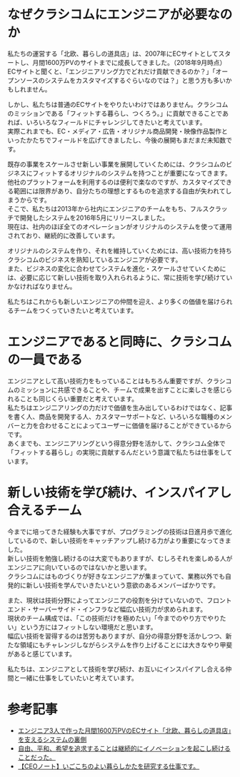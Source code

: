 # なぜクラシコムにエンジニアが必要なのか
<p>
私たちの運営する「北欧、暮らしの道具店」は、2007年にECサイトとしてスタートし、月間1600万PVのサイトまでに成長してきました。（2018年9月時点）<br>
ECサイトと聞くと、「エンジニアリング力でどれだけ貢献できるのか？」「オープンソースのシステムをカスタマイズするぐらいなのでは？」と思う方も多いかもしれません。
</p>

<p>
しかし、私たちは普通のECサイトをやりたいわけではありません。クラシコムのミッションである「フィットする暮らし、つくろう。」に貢献できることであれば、いろいろなフィールドにチャレンジしてきたいと考えています。<br>
実際これまでも、EC・メディア・広告・オリジナル商品開発・映像作品製作といったかたちでフィールドを広げてきましたし、今後の展開もまだまだ未知数です。
</p>

<p>
既存の事業をスケールさせ新しい事業を展開していくためには、クラシコムのビジネスにフィットするオリジナルのシステムを持つことが重要になってきます。<br>
他社のプラットフォームを利用するのは便利で楽なのですが、カスタマイズできる範囲には限界があり、自分たちの理想とするものを追求する自由が失われてしまうからです。<br>
そこで、私たちは2013年から社内にエンジニアのチームをもち、フルスクラッチで開発したシステムを2016年5月にリリースしました。<br>
現在は、社内のほぼ全てのオペレーションがオリジナルのシステムを使って運用されており、継続的に改善しています。
</p>

<p>
オリジナルのシステムを作り、それを維持していくためには、高い技術力を持ちクラシコムのビジネスを熟知しているエンジニアが必要です。<br>
また、ビジネスの変化に合わせてシステムを進化・スケールさせていくためには、必要に応じて新しい技術を取り入れられるように、常に技術を学び続けていかなければなりません。
</p>

<p>
私たちはこれからも新しいエンジニアの仲間を迎え、より多くの価値を届けられるチームをつくっていきたいと考えています。
</p>

# エンジニアであると同時に、クラシコムの一員である
<p>
エンジニアとして高い技術力をもっていることはもちろん重要ですが、クラシコムのミッションに共感できることや、チームで成果を出すことに楽しさを感じられることも同じくらい重要だと考えています。<br>
私たちはエンジ二アリングの力だけで価値を生み出しているわけではなく、記事を書く人、商品を開発する人、カスタマーサポートなど、いろいろな職種のメンバーと力を合わせることによってユーザーに価値を届けることができているからです。<br>
あくまでも、エンジニアリングという得意分野を活かして、クラシコム全体で「フィットする暮らし」の実現に貢献するんだという意識で私たちは仕事をしています。
</p>

# 新しい技術を学び続け、インスパイアし合えるチーム
<p>
今までに培ってきた経験も大事ですが、プログラミングの技術は日進月歩で進化しているので、新しい技術をキャッチアップし続ける力がより重要になってきました。<br>
新しい技術を勉強し続けるのは大変でもありますが、むしろそれを楽しめる人がエンジニアに向いているのではないかと思います。<br>
クラシコムにはものづくりが好きなエンジニアが集まっていて、業務以外でも自発的に新しい技術を学んでいきたいという意欲のあるメンバーばかりです。
</p>

<p>
また、現状は技術分野によってエンジニアの役割を分けていないので、フロントエンド・サーバーサイド・インフラなど幅広い技術力が求められます。<br>
現状のチーム構成では、「この技術だけを極めたい」「今までのやり方でやりたい」という方にはフィットしない環境だと思います。<br>
幅広い技術を習得するのは苦労もありますが、自分の得意分野を活かしつつ、新たな領域にもチャレンジしながらシステムを作り上げることには大きなやり甲斐があると感じています。
</p>

<p>
私たちは、エンジニアとして技術を学び続け、お互いにインスパイアし合える仲間と一緒に仕事をしていたいと考えています。
</p>

# 参考記事
- [エンジニア3人で作った月間1600万PVのECサイト「北欧、暮らしの道具店」を支えるシステムの裏側](https://www.wantedly.com/companies/kurashicom/post_articles/63125)
- [自由、平和、希望を追求することは継続的にイノベーションを起こし続けることだった。](https://kurashicom.jp/1234)
- [【CEOノート】いごこちのよい暮らしかたを研究する仕事です。](https://kurashicom.jp/370)
